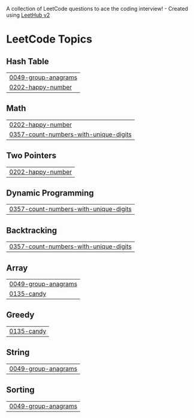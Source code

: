 A collection of LeetCode questions to ace the coding interview! - Created using [LeetHub v2](https://github.com/arunbhardwaj/LeetHub-2.0)
<!---LeetCode Topics Start-->
# LeetCode Topics
## Hash Table
|  |
| ------- |
| [0049-group-anagrams](https://github.com/Pirithishaa/Leetcode-problems/tree/master/0049-group-anagrams) |
| [0202-happy-number](https://github.com/Pirithishaa/Leetcode-problems/tree/master/0202-happy-number) |
## Math
|  |
| ------- |
| [0202-happy-number](https://github.com/Pirithishaa/Leetcode-problems/tree/master/0202-happy-number) |
| [0357-count-numbers-with-unique-digits](https://github.com/Pirithishaa/Leetcode-problems/tree/master/0357-count-numbers-with-unique-digits) |
## Two Pointers
|  |
| ------- |
| [0202-happy-number](https://github.com/Pirithishaa/Leetcode-problems/tree/master/0202-happy-number) |
## Dynamic Programming
|  |
| ------- |
| [0357-count-numbers-with-unique-digits](https://github.com/Pirithishaa/Leetcode-problems/tree/master/0357-count-numbers-with-unique-digits) |
## Backtracking
|  |
| ------- |
| [0357-count-numbers-with-unique-digits](https://github.com/Pirithishaa/Leetcode-problems/tree/master/0357-count-numbers-with-unique-digits) |
## Array
|  |
| ------- |
| [0049-group-anagrams](https://github.com/Pirithishaa/Leetcode-problems/tree/master/0049-group-anagrams) |
| [0135-candy](https://github.com/Pirithishaa/Leetcode-problems/tree/master/0135-candy) |
## Greedy
|  |
| ------- |
| [0135-candy](https://github.com/Pirithishaa/Leetcode-problems/tree/master/0135-candy) |
## String
|  |
| ------- |
| [0049-group-anagrams](https://github.com/Pirithishaa/Leetcode-problems/tree/master/0049-group-anagrams) |
## Sorting
|  |
| ------- |
| [0049-group-anagrams](https://github.com/Pirithishaa/Leetcode-problems/tree/master/0049-group-anagrams) |
<!---LeetCode Topics End-->